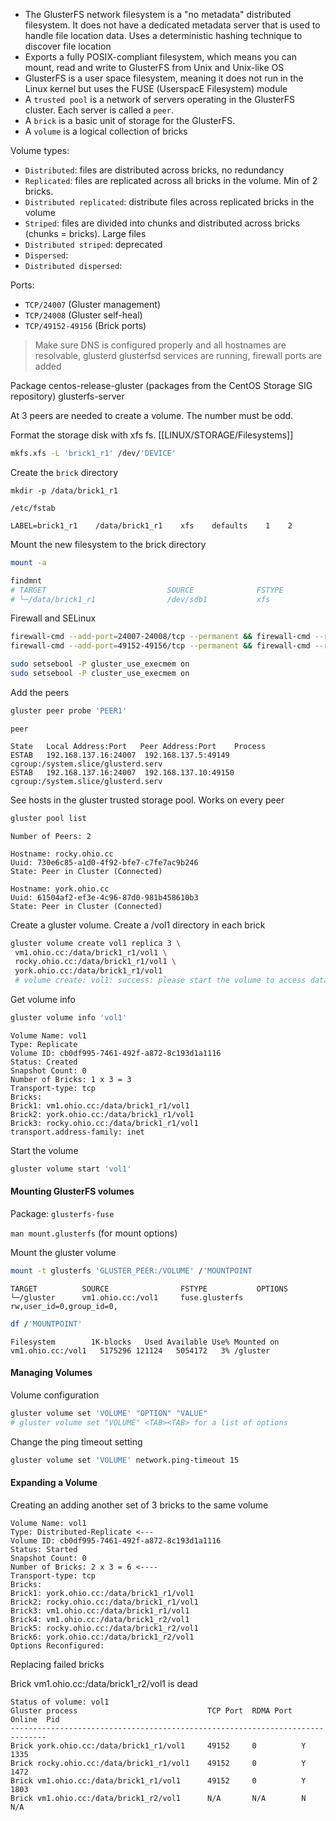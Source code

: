 
* The GlusterFS network filesystem is a "no metadata" distributed filesystem. It does not have a dedicated metadata server that is used to handle file location data. Uses a deterministic hashing technique to discover file location
* Exports a fully POSIX-compliant filesystem, which means you can mount, read and write to GlusterFS from Unix and Unix-like OS
* GlusterFS is a user space filesystem, meaning it does not run in the Linux kernel but uses the FUSE (UserspacE Filesystem) module
* A `trusted pool` is a network of servers operating in the GlusterFS cluster. Each server is called a `peer`.
* A `brick` is a basic unit of storage for the GlusterFS. 
* A `volume` is a logical collection of bricks

Volume types:

* `Distributed`: files are distributed across bricks, no redundancy
* `Replicated`: files are replicated across all bricks in the volume. Min of 2 bricks. 
* `Distributed replicated`: distribute files across replicated bricks in the volume
* `Striped`: files are divided into chunks and distributed across bricks (chunks = bricks). Large files
* `Distributed striped`: deprecated
* `Dispersed`:
* `Distributed dispersed`:

Ports:
- `TCP/24007` (Gluster management)
- `TCP/24008` (Gluster self-heal)
- `TCP/49152-49156` (Brick ports)

> Make sure DNS is configured properly and all hostnames are resolvable, glusterd glusterfsd services are running, firewall ports are added

Package
centos-release-gluster (packages from the CentOS Storage SIG repository)
glusterfs-server

At 3 peers are needed to create a volume. The number must be odd.

Format the storage disk with xfs fs. 
[[LINUX/STORAGE/Filesystems]] 

```bash
mkfs.xfs -L 'brick1_r1' /dev/'DEVICE'
```

Create the `brick` directory

```
mkdir -p /data/brick1_r1 
```

`/etc/fstab`
``` 
LABEL=brick1_r1    /data/brick1_r1    xfs    defaults    1    2
```

Mount the new filesystem to the brick directory

``` bash
mount -a
```

``` bash
findmnt
# TARGET                           SOURCE              FSTYPE
# └─/data/brick1_r1                /dev/sdb1           xfs
```

Firewall and SELinux

``` bash
firewall-cmd --add-port=24007-24008/tcp --permanent && firewall-cmd --reload
firewall-cmd --add-port=49152-49156/tcp --permanent && firewall-cmd --reload
```

``` bash
sudo setsebool -P gluster_use_execmem on
sudo setsebool -P cluster_use_execmem on
```

Add the peers

``` bash
gluster peer probe 'PEER1'
```

`peer`
```
State   Local Address:Port   Peer Address:Port    Process
ESTAB   192.168.137.16:24007  192.168.137.5:49149  cgroup:/system.slice/glusterd.serv
ESTAB   192.168.137.16:24007  192.168.137.10:49150 cgroup:/system.slice/glusterd.serv
```

See hosts in the gluster trusted storage pool. Works on every peer

``` bash
gluster pool list
```

```
Number of Peers: 2

Hostname: rocky.ohio.cc
Uuid: 730e6c85-a1d0-4f92-bfe7-c7fe7ac9b246
State: Peer in Cluster (Connected)

Hostname: york.ohio.cc
Uuid: 61504af2-ef3e-4c96-87d0-981b458610b3
State: Peer in Cluster (Connected)
```

Create a gluster volume. Create a /vol1 directory in each brick

``` bash
gluster volume create vol1 replica 3 \
 vm1.ohio.cc:/data/brick1_r1/vol1 \
 rocky.ohio.cc:/data/brick1_r1/vol1 \
 york.ohio.cc:/data/brick1_r1/vol1
 # volume create: vol1: success: please start the volume to access data
```

Get volume info 

``` bash
gluster volume info 'vol1'
```

```
Volume Name: vol1
Type: Replicate
Volume ID: cb0df995-7461-492f-a872-8c193d1a1116
Status: Created
Snapshot Count: 0
Number of Bricks: 1 x 3 = 3
Transport-type: tcp
Bricks:
Brick1: vm1.ohio.cc:/data/brick1_r1/vol1
Brick2: york.ohio.cc:/data/brick1_r1/vol1
Brick3: rocky.ohio.cc:/data/brick1_r1/vol1
transport.address-family: inet
```

Start the volume

``` bash
gluster volume start 'vol1'
```

#### Mounting GlusterFS volumes

Package: 
`glusterfs-fuse`

`man mount.glusterfs` (for mount options)

Mount the gluster volume 

``` bash
mount -t glusterfs 'GLUSTER_PEER:/VOLUME' /'MOUNTPOINT
```

```
TARGET          SOURCE                FSTYPE           OPTIONS  
└─/gluster      vm1.ohio.cc:/vol1     fuse.glusterfs   rw,user_id=0,group_id=0,
```

``` bash
df /'MOUNTPOINT'
```

```
Filesystem        1K-blocks   Used Available Use% Mounted on
vm1.ohio.cc:/vol1   5175296 121124   5054172   3% /gluster
```

#### Managing Volumes

Volume configuration

``` bash
gluster volume set 'VOLUME' "OPTION" "VALUE"
# gluster volume set "VOLUME" <TAB><TAB> for a list of options
```

Change the ping timeout setting

``` bash
gluster volume set 'VOLUME' network.ping-timeout 15
```

#### Expanding a Volume

Creating an adding another set of 3 bricks to the same volume

```
Volume Name: vol1
Type: Distributed-Replicate <---
Volume ID: cb0df995-7461-492f-a872-8c193d1a1116
Status: Started
Snapshot Count: 0
Number of Bricks: 2 x 3 = 6 <----
Transport-type: tcp
Bricks:
Brick1: york.ohio.cc:/data/brick1_r1/vol1
Brick2: rocky.ohio.cc:/data/brick1_r1/vol1
Brick3: vm1.ohio.cc:/data/brick1_r1/vol1
Brick4: vm1.ohio.cc:/data/brick1_r2/vol1
Brick5: rocky.ohio.cc:/data/brick1_r2/vol1
Brick6: york.ohio.cc:/data/brick1_r2/vol1
Options Reconfigured:
```

Replacing failed bricks

Brick vm1.ohio.cc:/data/brick1_r2/vol1 is dead

```
Status of volume: vol1
Gluster process                             TCP Port  RDMA Port  Online  Pid
------------------------------------------------------------------------------
Brick york.ohio.cc:/data/brick1_r1/vol1     49152     0          Y       1335
Brick rocky.ohio.cc:/data/brick1_r1/vol1    49152     0          Y       1472
Brick vm1.ohio.cc:/data/brick1_r1/vol1      49152     0          Y       1803
Brick vm1.ohio.cc:/data/brick1_r2/vol1      N/A       N/A        N       N/A
```
